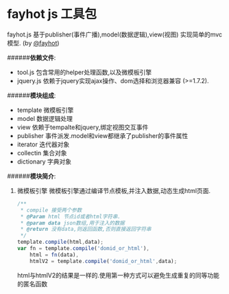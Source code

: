 fayhot js 工具包
======
[@fayhot]:http://weibo.com/misaki07
fayhot.js 基于publisher(事件广播),model(数据逻辑),view(视图) 实现简单的mvc模型. (by [@fayhot])

######**依赖文件**:
+ tool.js   包含常用的helper处理函数,以及微模板引擎
+ jquery.js 依赖于jquery实现ajax操作、dom选择和浏览器兼容 (>=1.7.2).

######**模块组成**:
+ template 微模板引擎
+ model    数据逻辑处理
+ view     依赖于tempalte和jquery,绑定视图交互事件
+ publisher 事件派发.model和view都继承了publisher的事件属性
+ iterator  迭代器对象
+ collectin 集合对象
+ dictionary 字典对象

######**模块简介**:
1. 微模板引擎
   微模板引擎通过编译节点模板,并注入数据,动态生成html页面.

   ```js
   /**
    * compile 接受两个参数
    * @Param html 节点id或者html字符串.
    * @param data json数组,用于注入的数据
    * @return 没有data,则返回函数,否则直接返回字符串
    */
   template.compile(html,data);
   var fn = template.compile('domid_or_html'),
       html = fn(data),
       htmlV2 = template.compile('domid_or_html',data);
   ```
   html与htmlV2的结果是一样的.使用第一种方式可以避免生成重复的同等功能的匿名函数
